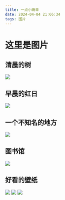 ```yaml
---
title: 一点小确幸
date: 2024-04-04 21:06:34
tags: 图片
---
```


# 这里是图片
## 清晨的树
![](/pic/79f388cc7d53668d55773baf30bb10c.jpg)

## 早晨的红日
![](/pic/2.jpg)

## 一个不知名的地方

![](/pic/l2.jpg)

## 图书馆
![](/pic/jc1.jpg)

## 好看的壁纸
![](/pic/3.jpg)
![](/pic/3.png)
![](/pic/v2-3a1fb23e19b2448033a9b7333941f465_r.png)



